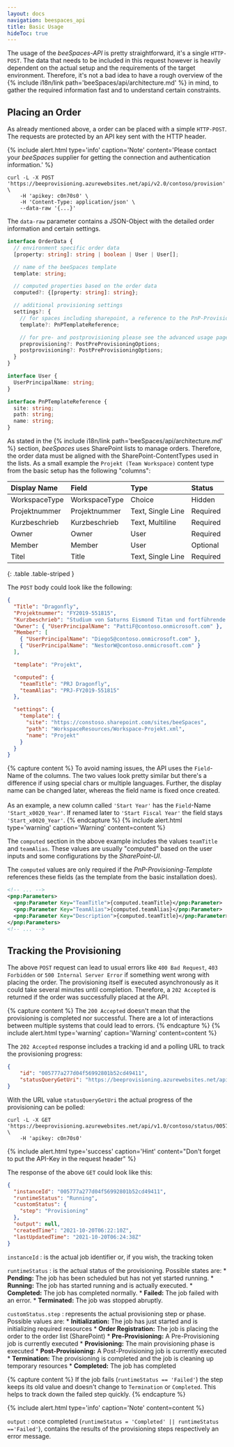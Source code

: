 ```yaml
---
layout: docs
navigation: beespaces_api
title: Basic Usage
hideToc: true
---
```


The usage of the *beeSpaces-API* is pretty straightforward, it's a single `HTTP-POST`. The data that needs to
be included in this request however is heavily dependent on the actual setup and the requirements of the target
environment. Therefore, it's not a bad idea to have a rough overview of the
{% include i18n/link path='beeSpaces/api/architecture.md' %} in mind, to
gather the required information fast and to understand certain constraints.


## Placing an Order

As already mentioned above, a order can be placed with a simple ``HTTP-POST``.
The requests are protected by an API key sent with the HTTP header.

{% include alert.html type='info' caption='Note' content='Please contact your *beeSpaces* supplier for getting the connection and authentication information.' %}
    
```shell
curl -L -X POST 'https://beeprovisioning.azurewebsites.net/api/v2.0/contoso/provision' \
    -H 'apikey: c0n70s0' \
    -H 'Content-Type: application/json' \
    --data-raw '{...}'
```

The ``data-raw`` parameter contains a JSON-Object with the detailed order information and certain settings.

```typescript
interface OrderData {
  // environment specific order data
  [property: string]: string | boolean | User | User[];

  // name of the beeSpaces template
  template: string;

  // computed properties based on the order data
  computed?: {[property: string]: string};

  // additional provisioning settings
  settings?: {
    // for spaces including sharepoint, a reference to the PnP-Provisioning-Template
    template?: PnPTemplateReference;

    // for pre- and postprovisioning please see the advanced usage page
    preprovisioning?: PostPreProvisioningOptions;
    postprovisioning?: PostPreProvisioningOptions;
  }
}

interface User {
  UserPrincipalName: string;
}

interface PnPTemplateReference {
  site: string;
  path: string;
  name: string;
}
```

As stated in the {% include i18n/link path='beeSpaces/api/architecture.md' %} section, *beeSpaces* uses SharePoint 
lists to manage orders. Therefore, the order data must be aligned with the SharePoint-ContentTypes used in the lists. 
As a small example the `Projekt (Team Workspace)` content type from the basic setup has the following "columns":

<div class="table-responsive" markdown="1">

| Display Name  | Field         | Type              | Status   |
|:--------------|:--------------|:------------------|:---------|
| WorkspaceType | WorkspaceType | Choice            | Hidden   |
| Projektnummer | Projektnummer | Text, Single Line | Required |
| Kurzbeschrieb | Kurzbeschrieb | Text, Multiline   | Required |
| Owner         | Owner         | User              | Required |
| Member        | Member        | User              | Optional |
| Titel         | Title         | Text, Single Line | Required |
{: .table .table-striped }

</div>

The ``POST`` body could look like the following:

```json
{
  "Title": "Dragonfly",
  "Projektnummer": "FY2019-551815",
  "Kurzbeschrieb": "Studium von Saturns Eismond Titan und fortführende Forschung zu den Bausteinen des Lebens im Universum.",
  "Owner": { "UserPrincipalName": "PattiF@contoso.onmicrosoft.com" },
  "Member": [
    { "UserPrincipalName": "DiegoS@contoso.onmicrosoft.com" },
    { "UserPrincipalName": "NestorW@contoso.onmicrosoft.com" }
  ],

  "template": "Projekt",

  "computed": {
    "teamTitle": "PRJ Dragonfly",
    "teamAlias": "PRJ-FY2019-551815"
  },

  "settings": {
    "template": {
      "site": "https://constoso.sharepoint.com/sites/beeSpaces",
      "path": "WorkspaceResources/Workspace-Projekt.xml",
      "name": "Projekt"
    }
  }
}
```


{% capture content %}
To avoid naming issues, the API uses the ``Field``-Name of the columns.
The two values look pretty similar but there's a difference if using special
chars or multiple languages. Further, the display name can be changed later,
whereas the field name is fixed once created.
<br><br>
As an example, a new column called ``'Start Year'`` has the
``Field``-Name ``'Start_x0020_Year'``. If renamed later
to ``'Start Fiscal Year'`` the field stays ``'Start_x0020_Year'``.
{% endcapture %}
{% include alert.html type='warning' caption='Warning' content=content %}

The ``computed`` section in the above example includes the values
``teamTitle`` and ``teamAlias``. These values are usually
"computed" based on the user inputs and some configurations by the *SharePoint-UI*.

The ``computed`` values are only required if the *PnP-Provisioning-Template* references
these fields (as the template from the basic installation does).

```xml
<!-- ... -->
<pnp:Parameters>
  <pnp:Parameter Key="TeamTitle">{computed.teamTitle}</pnp:Parameter>
  <pnp:Parameter Key="TeamAlias">{computed.teamAlias}</pnp:Parameter>
  <pnp:Parameter Key="Description">{computed.teamTitle}</pnp:Parameter>
</pnp:Parameters>
<!-- ... -->
```

## Tracking the Provisioning

The above ``POST`` request can lead to usual errors like ``400 Bad Request``, ``403 Forbidden`` or ``500 Internal Server Error``
if something went wrong with placing the order. The provisioning itself is executed asynchronously as it could take
several minutes until completion. Therefore, a ``202 Accepted`` is returned if the order was successfully placed at
the API.

{% capture content %}
The ``200 Accepted`` doesn't mean that the provisioning is completed nor successful. There are a lot of interactions between multiple systems that could lead to errors.
{% endcapture %}
{% include alert.html type='warning' caption='Warning' content=content %}

The ``202 Accepted`` response includes a tracking id and a polling URL to track the provisioning progress:

```json
{
    "id": "005777a277d04f56992801b52cd49411",
    "statusQueryGetUri": "https://beeprovisioning.azurewebsites.net/api/v1.0/contoso/status/005777a277d04f56992801b52cd49411"
}
```

With the URL value ``statusQueryGetUri`` the actual progress of the provisioning can be polled:

```shell
curl -L -X GET 'https://beeprovisioning.azurewebsites.net/api/v1.0/contoso/status/005777a277d04f56992801b52cd49411' \
    -H 'apikey: c0n70s0'
```

{% include alert.html type='success' caption='Hint' content="Don't forget to put the API-Key in the request header" %}

The response of the above ``GET`` could look like this:

```json
{
  "instanceId": "005777a277d04f56992801b52cd49411",
  "runtimeStatus": "Running",
  "customStatus": {
    "step": "Provisioning"
  },
  "output": null,
  "createdTime": "2021-10-20T06:22:10Z",
  "lastUpdatedTime": "2021-10-20T06:24:38Z"
}
```

``instanceId``
: is the actual job identifier or, if you wish, the tracking token

``runtimeStatus``
: is the actual status of the provisioning. Possible states are:
    * **Pending:** The job has been scheduled but has not yet started running.
    * **Running:** The job has started running and is actually executed.
    * **Completed:** The job has completed normally.
    * **Failed:** The job failed with an error.
    * **Terminated:** The job was stopped abruptly.

``customStatus.step``
: represents the actual provisioning step or phase. Possible values are:
    * **Initialization:** The job has just started and is initializing required resources
    * **Order Registration:** The job is placing the order to the order list (SharePoint)
    * **Pre-Provisioning:** A Pre-Provisioning job is currently executed
    * **Provisioning:** The main provisioning phase is executed
    * **Post-Provisioning:** A Post-Provisioning job is currently executed
    * **Termination:** The provisioning is completed and the job is cleaning up temporary resources
    * **Completed:** The job has completed

{% capture content %}
If the job fails (``runtimeStatus == 'Failed'``) the step keeps its old value and doesn't change to ``Termination`` or ``Completed``. This helps to track down the failed step quickly.
{% endcapture %}

{% include alert.html type='info' caption='Note' content=content %}

``output``
: once completed (``runtimeStatus = 'Completed' || runtimeStatus =='Failed'``), contains the results of the provisioning steps respectively an error message.
